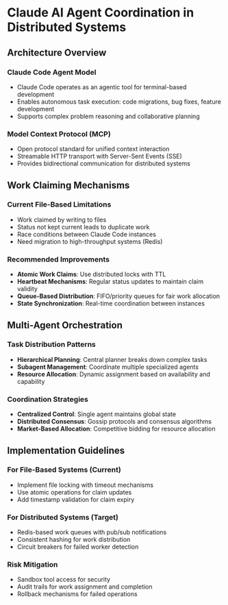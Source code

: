 # Claude AI Agent Coordination in Distributed Systems

## Architecture Overview

### Claude Code Agent Model
- Claude Code operates as an agentic tool for terminal-based development
- Enables autonomous task execution: code migrations, bug fixes, feature development
- Supports complex problem reasoning and collaborative planning

### Model Context Protocol (MCP)
- Open protocol standard for unified context interaction
- Streamable HTTP transport with Server-Sent Events (SSE)
- Provides bidirectional communication for distributed systems

## Work Claiming Mechanisms

### Current File-Based Limitations
- Work claimed by writing to files
- Status not kept current leads to duplicate work
- Race conditions between Claude Code instances
- Need migration to high-throughput systems (Redis)

### Recommended Improvements
- **Atomic Work Claims**: Use distributed locks with TTL
- **Heartbeat Mechanisms**: Regular status updates to maintain claim validity
- **Queue-Based Distribution**: FIFO/priority queues for fair work allocation
- **State Synchronization**: Real-time coordination between instances

## Multi-Agent Orchestration

### Task Distribution Patterns
- **Hierarchical Planning**: Central planner breaks down complex tasks
- **Subagent Management**: Coordinate multiple specialized agents
- **Resource Allocation**: Dynamic assignment based on availability and capability

### Coordination Strategies
- **Centralized Control**: Single agent maintains global state
- **Distributed Consensus**: Gossip protocols and consensus algorithms
- **Market-Based Allocation**: Competitive bidding for resource allocation

## Implementation Guidelines

### For File-Based Systems (Current)
- Implement file locking with timeout mechanisms
- Use atomic operations for claim updates
- Add timestamp validation for claim expiry

### For Distributed Systems (Target)
- Redis-based work queues with pub/sub notifications
- Consistent hashing for work distribution
- Circuit breakers for failed worker detection

### Risk Mitigation
- Sandbox tool access for security
- Audit trails for work assignment and completion
- Rollback mechanisms for failed operations